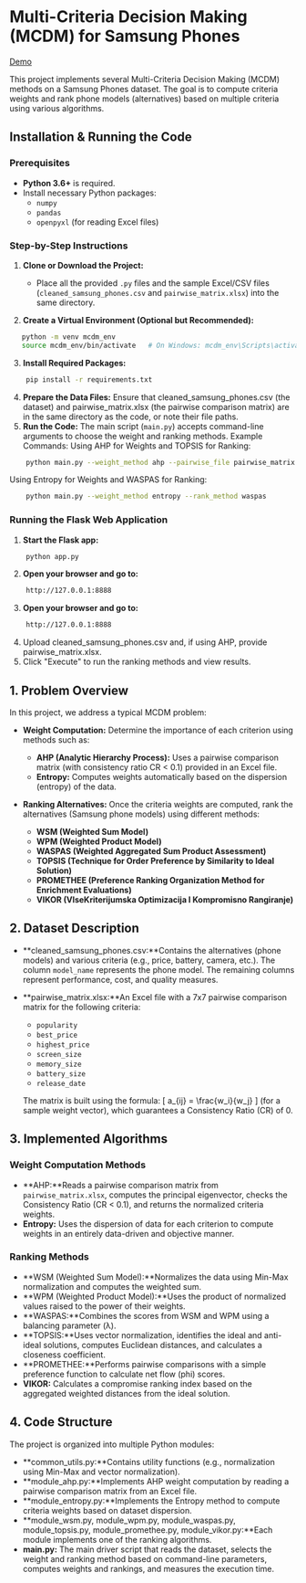 # Multi-Criteria Decision Making (MCDM) for Samsung Phones

[Demo](http://ec2-51-20-54-194.eu-north-1.compute.amazonaws.com:8888/)

This project implements several Multi-Criteria Decision Making (MCDM) methods on a Samsung Phones dataset. The goal is to compute criteria weights and rank phone models (alternatives) based on multiple criteria using various algorithms.

## Installation & Running the Code

### Prerequisites

- **Python 3.6+** is required.
- Install necessary Python packages:
  - `numpy`
  - `pandas`
  - `openpyxl` (for reading Excel files)

### Step-by-Step Instructions

1. **Clone or Download the Project:**

   - Place all the provided `.py` files and the sample Excel/CSV files (`cleaned_samsung_phones.csv` and `pairwise_matrix.xlsx`) into the same directory.
2. **Create a Virtual Environment (Optional but Recommended):**

```bash
   python -m venv mcdm_env
   source mcdm_env/bin/activate   # On Windows: mcdm_env\Scripts\activate
```

3. **Install Required Packages:**

```bash
    pip install -r requirements.txt
```

4. **Prepare the Data Files:**
   Ensure that cleaned_samsung_phones.csv (the dataset) and pairwise_matrix.xlsx (the pairwise comparison matrix) are in the same directory as the code, or note their file paths.
5. **Run the Code:**
   The main script (`main.py`) accepts command-line arguments to choose the weight and ranking methods.
   Example Commands:
   Using AHP for Weights and TOPSIS for Ranking:

```bash
    python main.py --weight_method ahp --pairwise_file pairwise_matrix.xlsx --rank_method topsis
```

Using Entropy for Weights and WASPAS for Ranking:

```bash
    python main.py --weight_method entropy --rank_method waspas
```

### Running the Flask Web Application
1. **Start the Flask app:**
```bash
    python app.py
```
2. **Open your browser and go to:**
```bash
    http://127.0.0.1:8888
```
3. **Open your browser and go to:**
```bash
    http://127.0.0.1:8888
```
4. Upload cleaned_samsung_phones.csv and, if using AHP, provide pairwise_matrix.xlsx.
5. Click "Execute" to run the ranking methods and view results.
## 1. Problem Overview

In this project, we address a typical MCDM problem:

- **Weight Computation:** Determine the importance of each criterion using methods such as:

  - **AHP (Analytic Hierarchy Process):** Uses a pairwise comparison matrix (with consistency ratio CR < 0.1) provided in an Excel file.
  - **Entropy:** Computes weights automatically based on the dispersion (entropy) of the data.
- **Ranking Alternatives:** Once the criteria weights are computed, rank the alternatives (Samsung phone models) using different methods:

  - **WSM (Weighted Sum Model)**
  - **WPM (Weighted Product Model)**
  - **WASPAS (Weighted Aggregated Sum Product Assessment)**
  - **TOPSIS (Technique for Order Preference by Similarity to Ideal Solution)**
  - **PROMETHEE (Preference Ranking Organization Method for Enrichment Evaluations)**
  - **VIKOR (VIseKriterijumska Optimizacija I Kompromisno Rangiranje)**

## 2. Dataset Description

- **cleaned_samsung_phones.csv:**Contains the alternatives (phone models) and various criteria (e.g., price, battery, camera, etc.). The column `model_name` represents the phone model. The remaining columns represent performance, cost, and quality measures.
- **pairwise_matrix.xlsx:**An Excel file with a 7x7 pairwise comparison matrix for the following criteria:

  - `popularity`
  - `best_price`
  - `highest_price`
  - `screen_size`
  - `memory_size`
  - `battery_size`
  - `release_date`

  The matrix is built using the formula:
  \[ a_{ij} = \frac{w_i}{w_j} \]
  (for a sample weight vector), which guarantees a Consistency Ratio (CR) of 0.

## 3. Implemented Algorithms

### Weight Computation Methods

- **AHP:**Reads a pairwise comparison matrix from `pairwise_matrix.xlsx`, computes the principal eigenvector, checks the Consistency Ratio (CR < 0.1), and returns the normalized criteria weights.
- **Entropy:**
  Uses the dispersion of data for each criterion to compute weights in an entirely data-driven and objective manner.

### Ranking Methods

- **WSM (Weighted Sum Model):**Normalizes the data using Min-Max normalization and computes the weighted sum.
- **WPM (Weighted Product Model):**Uses the product of normalized values raised to the power of their weights.
- **WASPAS:**Combines the scores from WSM and WPM using a balancing parameter (λ).
- **TOPSIS:**Uses vector normalization, identifies the ideal and anti-ideal solutions, computes Euclidean distances, and calculates a closeness coefficient.
- **PROMETHEE:**Performs pairwise comparisons with a simple preference function to calculate net flow (phi) scores.
- **VIKOR:**
  Calculates a compromise ranking index based on the aggregated weighted distances from the ideal solution.

## 4. Code Structure

The project is organized into multiple Python modules:

- **common_utils.py:**Contains utility functions (e.g., normalization using Min-Max and vector normalization).
- **module_ahp.py:**Implements AHP weight computation by reading a pairwise comparison matrix from an Excel file.
- **module_entropy.py:**Implements the Entropy method to compute criteria weights based on dataset dispersion.
- **module_wsm.py, module_wpm.py, module_waspas.py, module_topsis.py, module_promethee.py, module_vikor.py:**Each module implements one of the ranking algorithms.
- **main.py:**
  The main driver script that reads the dataset, selects the weight and ranking method based on command-line parameters, computes weights and rankings, and measures the execution time.
